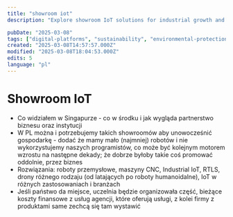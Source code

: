 ```yaml
---
title: "showroom iot"
description: "Explore showroom IoT solutions for industrial growth and innovation"

pubDate: "2025-03-08"
tags: ["digital-platforms", "sustainability", "environmental-protection"]
created: "2025-03-08T14:57:57.000Z"
modified: "2025-03-08T18:04:53.000Z"
edits: 5
language: "pl"
---
```


# Showroom IoT

- Co widziałem w Singapurze - co w środku i jak wygląda partnerstwo biznesu oraz instytucji
- W PL można i potrzebujemy takich showroomów aby unowocześnić gospodarkę - dodać że mamy mało (najmniej) robotów i nie wykorzystujemy naszych programistów, co może być kolejnym motorem wzrostu na następne dekady; że dobrze byłoby takie coś promować oddolnie, przez biznes
- Rozwiązania: roboty przemysłowe, maszyny CNC, Industrial IoT, RTLS, drony różnego rodzaju (od latających po roboty humanoidalne), IoT w różnych zastosowaniach i branżach
- Jeśli państwo da miejsce, uczelnia będzie organizowała część, bieżące koszty finansowe z usług agencji, które oferują usługi, z kolei firmy z produktami same zechcą się tam wystawić